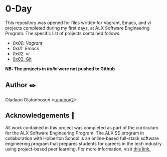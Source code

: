 # **0-Day**
This repository was opened for files written for Vagrant, Emacs, and vi projects completed during my first days, at ALX Software Engineering Program. The specific list of projects contained follows:
- _0x00. Vagrant_
- _0x01. Emacs_
- _0x02. vi_
- [0x03. Git](./0x03-git)

**NB: The projects in _italic_ were not pushed to Github**

## **Author** :black_nib:
Oladapo Olatunbosun <[tuneboy2](https://github.com/tuneboy2)>

## **Acknowledgements** :pray:
 All work contained in this project was completed as part of the curriculum for the ALX Software Engineering Program. The ALX SE program in collaboration with Holberton School is an online-based full-stack software engineering program that prepares students for careers in the tech industry using project-based peer learning. For more information, visit [this link.](https://www.alxafrica.com/)





